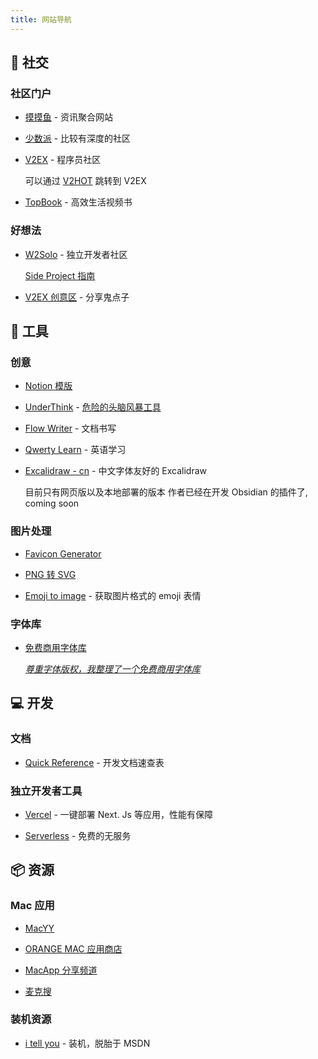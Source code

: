 ```yaml
---
title: 网站导航
---
```


## 🙋 社交

### 社区门户

- [摸摸鱼](https://momoyu.cc)  - 资讯聚合网站

- [少数派](https://sspai.com) -  比较有深度的社区

- [V2EX](https://www.v2ex.com) - 程序员社区

  可以通过 [V2HOT](https://v2hot.pipecraft.net/hot/hottest-3) 跳转到 V2EX

- [TopBook](https://topbook.cc) - 高效生活视频书

### 好想法

- [W2Solo](https://w2solo.com/) -  独立开发者社区

  [Side Project 指南](https://github.com/timqian/sideproject.guide)

- [V2EX 创意区](https://www.v2ex.com/?tab=creative) - 分享鬼点子

## 🔧 工具

### 创意

- [Notion 模版](https://www.notioneverything.com/categories/startup?price=Free+template)

- [UnderThink](https://underthink.cc) - [危险的头脑风暴工具](https://www.v2ex.com/t/899011)

- [Flow Writer](https://flow-writer.com/) - 文档书写

- [Qwerty Learn](https://qwerty.kaiyi.cool)  - 英语学习

- [Excalidraw - cn](https://handraw.top/) - 中文字体友好的 Excalidraw

  目前只有网页版以及本地部署的版本
  作者已经在开发 Obsidian 的插件了, coming soon

### 图片处理

- [Favicon Generator](https://realfavicongenerator.net/)

- [PNG 转 SVG](https://www.aconvert.com/cn/image/png-to-svg/)

- [Emoji to image](https://emoji.aranja.com/) - 获取图片格式的 emoji 表情

### 字体库

- [免费商用字体库](https://www.figma.com/community/file/1256555346586156735/%E5%85%8D%E8%B4%B9%E5%95%86%E7%94%A8%E5%AD%97%E4%BD%93%E5%BA%93)

  _[尊重字体版权，我整理了一个免费商用字体库](https://sspai.com/post/80926)_

## 💻 开发

### 文档

- [Quick Reference](https://quickref.cn) - 开发文档速查表

### 独立开发者工具

- [Vercel](https://vercel.com) - 一键部署 Next. Js 等应用，性能有保障

- [Serverless](https://serverless.com) - 免费的无服务

## 📦 资源

### Mac 应用

- [MacYY](http://www.macyy.cn)

- [ORANGE MAC 应用商店](http://www.onemac.app)

- [MacApp 分享频道](https://macapp.org.cn)

- [麦克搜](https://www.imacso.com)

### 装机资源

- [i tell you](https://next.itellyou.cn) - 装机，脱胎于 MSDN
